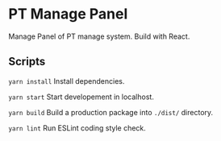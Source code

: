 # PT Manage Panel

Manage Panel of PT manage system. Build with React.

## Scripts

`yarn install` Install dependencies.

`yarn start` Start developement in localhost.

`yarn build` Build a production package into `./dist/` directory.

`yarn lint` Run ESLint coding style check.
